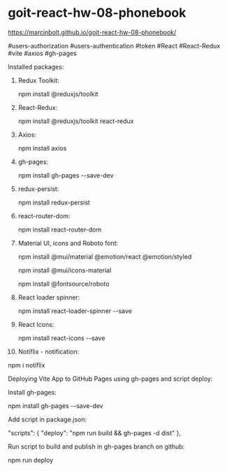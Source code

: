 # goit-react-hw-08-phonebook
https://marcinbolt.github.io/goit-react-hw-08-phonebook/

#users-authorization #users-authentication #token #React #React-Redux #vite #axios #gh-pages

Installed packages:

1. Redux Toolkit:

   npm install @reduxjs/toolkit

2. React-Redux:

   npm install @reduxjs/toolkit react-redux

3. Axios:

   npm install axios

4. gh-pages:

   npm install gh-pages --save-dev

5. redux-persist:

   npm install redux-persist

6. react-router-dom:

   npm install react-router-dom

7. Material UI, icons and Roboto font:

   npm install @mui/material @emotion/react @emotion/styled

   npm install @mui/icons-material
   
   npm install @fontsource/roboto

8. React loader spinner:

   npm install react-loader-spinner --save

9. React Icons:

   npm install react-icons --save

10. Notiflix - notification:

   npm i notiflix


Deploying Vite App to GitHub Pages using gh-pages and script deploy:

Install gh-pages:

npm install gh-pages --save-dev

Add script in package.json:

"scripts": { "deploy": "npm run build && gh-pages -d dist" },

Run script to build and publish in gh-pages branch on github:

npm run deploy
